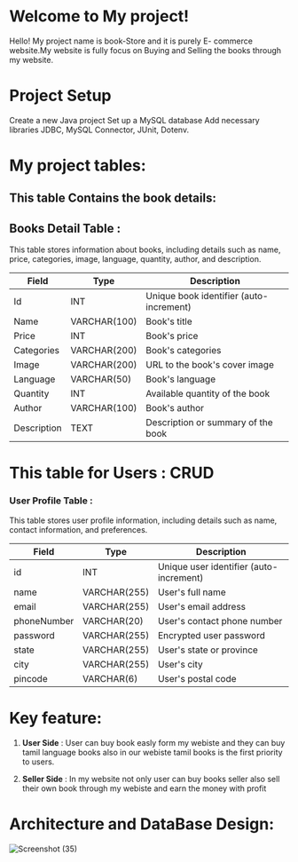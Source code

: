# Welcome to My project!

Hello! My project name is book-Store and it is purely E- commerce website.My website is fully focus on Buying and Selling the books through my website.

# Project Setup
 Create a new Java project
 Set up a MySQL database
 Add necessary libraries
 JDBC,
 MySQL Connector,
 JUnit,
 Dotenv.

# My project tables: 

##  This table Contains the book details:

## Books Detail Table :

This table stores information about books, including details such as name, price, categories, image, language, quantity, author, and description.

| Field       | Type           | Description                            |
|-------------|----------------|----------------------------------------|
| Id          | INT            | Unique book identifier (auto-increment) |
| Name        | VARCHAR(100)   | Book's title                           |
| Price       | INT            | Book's price                           |
| Categories  | VARCHAR(200)   | Book's categories                      |
| Image       | VARCHAR(200)   | URL to the book's cover image          |
| Language    | VARCHAR(50)    | Book's language                        |
| Quantity    | INT            | Available quantity of the book         |
| Author      | VARCHAR(100)   | Book's author                          |
| Description | TEXT           | Description or summary of the book     |


# This table for Users : CRUD 

###  User Profile Table :
This table stores user profile information, including details such as name, contact information,  and preferences.

| Field        | Type           | Description                           |
|--------------|----------------|---------------------------------------|
| id           | INT            | Unique user identifier (auto-increment)|
| name         | VARCHAR(255)   | User's full name                      |
| email        | VARCHAR(255)   | User's email address                  |
| phoneNumber  | VARCHAR(20)    | User's contact phone number           |
| password     | VARCHAR(255)   | Encrypted user password               |
| state        | VARCHAR(255)   | User's state or province              |
| city         | VARCHAR(255)   | User's city                           |
| pincode      | VARCHAR(6)     | User's postal code                    |

# Key feature:
	
 1.  **User Side** : User can buy book easly form my webiste and they can buy tamil language books also in our webiste tamil books is the first priority to users.
  
 2. **Seller Side** : In my website not only user can buy books seller also sell their own book through my webiste and earn the money with profit

 #  Architecture and DataBase Design:

![Screenshot (35)](https://github.com/fssa-batch3/sec_c_sec_c_meganathan.subramanian__corejava_project_2/assets/109018167/405f4949-f8f3-45c7-a0cb-dca8e51ae40c)
